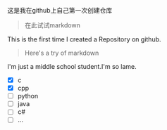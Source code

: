 这是我在github上自己第一次创建仓库

>在此试试markdown

This is the first time I created a Repository on github.

>Here's a try of markdown


I'm just a middle school student.I'm so lame.
- [x] c
- [x] cpp 
- [ ] python
- [ ] java
- [ ] c#
- [ ] ...
